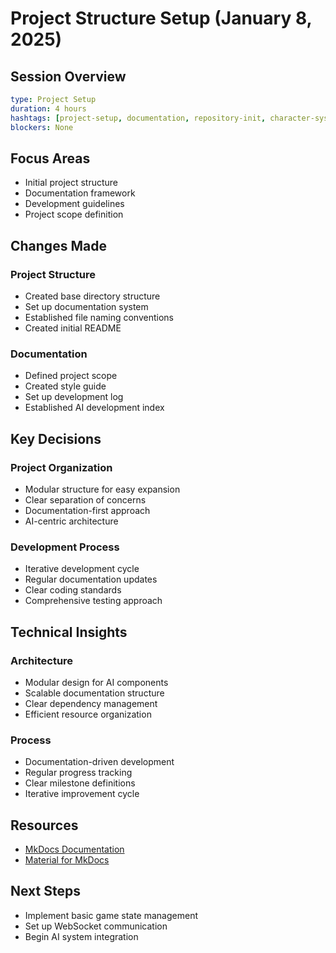 # Project Structure Setup (January 8, 2025)

## Session Overview
```yaml
type: Project Setup
duration: 4 hours
hashtags: [project-setup, documentation, repository-init, character-system]
blockers: None
```

## Focus Areas

* Initial project structure
* Documentation framework
* Development guidelines
* Project scope definition

## Changes Made

### Project Structure

* Created base directory structure
* Set up documentation system
* Established file naming conventions
* Created initial README

### Documentation

* Defined project scope
* Created style guide
* Set up development log
* Established AI development index

## Key Decisions

### Project Organization

* Modular structure for easy expansion
* Clear separation of concerns
* Documentation-first approach
* AI-centric architecture

### Development Process

* Iterative development cycle
* Regular documentation updates
* Clear coding standards
* Comprehensive testing approach

## Technical Insights

### Architecture

* Modular design for AI components
* Scalable documentation structure
* Clear dependency management
* Efficient resource organization

### Process

* Documentation-driven development
* Regular progress tracking
* Clear milestone definitions
* Iterative improvement cycle

## Resources

* [MkDocs Documentation](https://www.mkdocs.org/)
* [Material for MkDocs](https://squidfunk.github.io/mkdocs-material/)

## Next Steps
- Implement basic game state management
- Set up WebSocket communication
- Begin AI system integration
